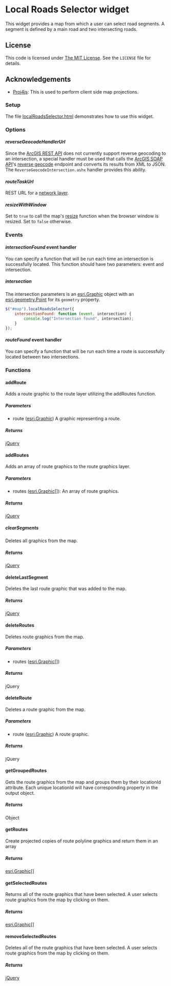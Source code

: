 ﻿Local Roads Selector widget
===========================

This widget provides a map from which a user can select road segments.  A segment is defined by a main road and two intersecting roads.

## License ##
This code is licensed under [The MIT License].  See the `LICENSE` file for details.

## Acknowledgements ##
* [Proj4js]: This is used to perform client side map projections.

### Setup ###
The file [localRoadsSelector.html] demonstrates how to use this widget.

### Options ###

#### *reverseGeocodeHandlerUrl* ###
Since the [ArcGIS REST API] does not currently support reverse geocoding to an intersection, a special handler must be used that calls the [ArcGIS SOAP API](http://resources.arcgis.com/en/help/soap/10.1/)'s [reverse geocode](http://resources.arcgis.com/en/help/soap/10.1/#/ReverseGeocode/01vp000000n6000000/) endpoint and converts its results from XML to JSON.  The `ReverseGeocodeIntersection.ashx` handler provides this ability.

#### *routeTaskUrl* ###
REST URL for a [network layer].

#### *resizeWithWindow* ###
Set to `true` to call the map's [resize] function when the browser window is resized.  Set to `false` otherwise.

### Events ###

#### *intersectionFound* event handler ###
You can specify a function that will be run each time an intersection is successfully located.
This function should have two parameters: event and intersection.

##### intersection #####
The intersection parameters is an [esri.Graphic] object with an [esri.geometry.Point] for its `geometry` property.

```javascript
$("#map").localRoadsSelector({
	intersectionFound: function (event, intersection) {
		console.log("Intersection found", intersection);
	}
});
```

#### *routeFound* event handler ###
You can specify a function that will be run each time a route is successfully located between two intersections.

### Functions ###

#### addRoute ####
Adds a route graphic to the route layer utilizing the addRoutes function.
##### Parameters #####
* route ([esri.Graphic])
	A graphic representing a route.

##### Returns #####
[jQuery]

#### addRoutes ####
Adds an array of route graphics to the route graphics layer.
##### Parameters #####
* routes ([esri.Graphic]\[\]): An array of route graphics.

##### Returns #####
[jQuery]
		
##### clearSegments #####
Deletes all graphics from the map.

##### Returns #####
[jQuery]

#### deleteLastSegment ####
Deletes the last route graphic that was added to the map.

##### Returns #####
[jQuery]

#### deleteRoutes ####
Deletes route graphics from the map.

##### Parameters #####
* routes ([esri.Graphic]\[\])

##### Returns #####
jQuery

#### deleteRoute ####
Deletes a route graphic from the map.

##### Parameters #####
* route ([esri.Graphic])
	A route graphic.

##### Returns #####
jQuery

#### getGroupedRoutes ####
Gets the route graphics from the map and groups them by their locationId attribute.  Each unique locationId will have corresponding property in the output object.

##### Returns #####
Object

#### getRoutes ####
Create projected copies of route polyline graphics and return them in an array

##### Returns #####
[esri.Graphic]\[\]

#### getSelectedRoutes ####
Returns all of the route graphics that have been selected.  A user selects route graphics from the map by clicking on them.

##### Returns #####
[esri.Graphic]\[\]

#### removeSelectedRoutes ####
Deletes all of the route graphics that have been selected.  A user selects route graphics from the map by clicking on them.

##### Returns #####
[jQuery]

[The MIT License]:http://opensource.org/licenses/MIT
[Proj4js]:https://github.com/bewest/proj4js
[localRoadsSelector.html]:../localRoadsSelector.html
[ArcGIS REST API]:http://resources.arcgis.com/en/help/rest/apiref/
[network layer]:http://resources.arcgis.com/en/help/rest/apiref/index.html?nalayer.html
[resize]:http://help.arcgis.com/en/webapi/javascript/arcgis/help/jsapi_start.htm#jsapi/map.htm#resize
[esri.Graphic]:http://help.arcgis.com/en/webapi/javascript/arcgis/help/jsapi_start.htm#jsapi/graphic.htm
[esri.geometry.Point]:http://help.arcgis.com/en/webapi/javascript/arcgis/help/jsapi_start.htm#jsapi/point.htm
[jQuery]:http://api.jquery.com/Types/#jQuery
